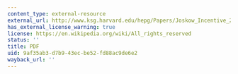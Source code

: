 ```yaml
---
content_type: external-resource
external_url: http://www.ksg.harvard.edu/hepg/Papers/Joskow_Incentive_2006.pdf
has_external_license_warning: true
license: https://en.wikipedia.org/wiki/All_rights_reserved
status: ''
title: PDF
uid: 9af35ab3-d7b9-43ec-be52-fd88ac9de6e2
wayback_url: ''
---
```

